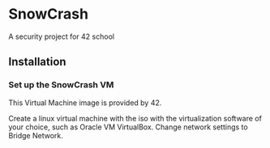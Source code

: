 # SnowCrash

A security project for 42 school

## Installation

### Set up the SnowCrash VM

This Virtual Machine image is provided by 42.

Create a linux virtual machine with the iso with the virtualization software of your choice, such as Oracle VM VirtualBox.
Change network settings to Bridge Network.
